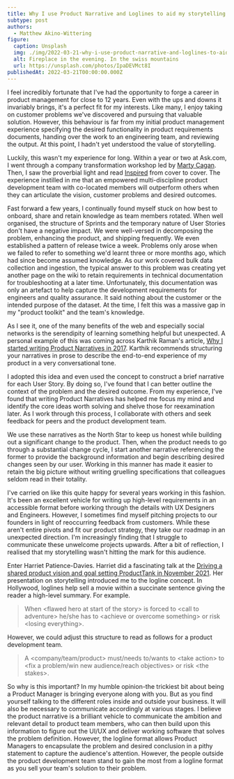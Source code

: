 ```yaml
---
title: Why I use Product Narrative and Loglines to aid my storytelling
subtype: post
authors:
  - Matthew Akino-Wittering
figure:
  caption: Unsplash
  img: ./img/2022-03-21-why-i-use-product-narrative-and-loglines-to-aid-my-storytelling.jpg
  alt: Fireplace in the evening. In the swiss mountains
  url: https://unsplash.com/photos/IpaDEVMct8I
publishedAt: 2022-03-21T00:00:00.000Z
---
```

I feel incredibly fortunate that I've had the opportunity to forge a career in product management for close to 12 years. Even with the ups and downs it invariably brings, it's a perfect fit for my interests. Like many, I enjoy taking on customer problems we've discovered and pursuing that valuable solution. However, this behaviour is far from my initial product management experience specifying the desired functionality in product requirements documents, handing over the work to an engineering team, and reviewing the output. At this point, I hadn't yet understood the value of storytelling.

Luckily, this wasn't my experience for long. Within a year or two at Ask.com, I went through a company transformation workshop led by [Marty Cagan](https://www.linkedin.com/in/cagan/). Then, I saw the proverbial light and read [Inspired](https://svpg.com/inspired-how-to-create-products-customers-love/) from cover to cover. The experience instilled in me that an empowered multi-discipline product development team with co-located members will outperform others when they can articulate the vision, customer problems and desired outcomes.

Fast forward a few years, I continually found myself stuck on how best to onboard, share and retain knowledge as team members rotated. When well organised, the structure of Sprints and the temporary nature of User Stories don't have a negative impact. We were well-versed in decomposing the problem, enhancing the product, and shipping frequently. We even established a pattern of release twice a week. Problems only arose when we failed to refer to something we'd learnt three or more months ago, which had since become assumed knowledge. As our work covered bulk data collection and ingestion, the typical answer to this problem was creating yet another page on the wiki to retain requirements in technical documentation for troubleshooting at a later time. Unfortunately, this documentation was only an artefact to help capture the development requirements for engineers and quality assurance. It said nothing about the customer or the intended purpose of the dataset. At the time, I felt this was a massive gap in my "product toolkit" and the team's knowledge.

As I see it, one of the many benefits of the web and especially social networks is the serendipity of learning something helpful but unexpected. A personal example of this was coming across Karthik Raman's article, [Why I started writing Product Narratives in 2017](https://www.linkedin.com/pulse/why-i-started-writing-product-narratives-karthik-raman/). Karthik recommends structuring your narratives in prose to describe the end-to-end experience of my product in a very conversational tone.

I adopted this idea and even used the concept to construct a brief narrative for each User Story. By doing so, I've found that I can better outline the context of the problem and the desired outcome. From my experience, I've found that writing Product Narratives has helped me focus my mind and identify the core ideas worth solving and shelve those for reexamination later. As I work through this process, I collaborate with others and seek feedback for peers and the product development team.

We use these narratives as the North Star to keep us honest while building out a significant change to the product. Then, when the product needs to go through a substantial change cycle, I start another narrative referencing the former to provide the background information and begin describing desired changes seen by our user. Working in this manner has made it easier to retain the big picture without writing gruelling specifications that colleagues seldom read in their totality.

I've carried on like this quite happy for several years working in this fashion. It's been an excellent vehicle for writing up high-level requirements in an accessible format before working through the details with UX Designers and Engineers. However, I sometimes find myself pitching projects to our founders in light of reoccurring feedback from customers. While these aren't entire pivots and fit our product strategy, they take our roadmap in an unexpected direction. I'm increasingly finding that I struggle to communicate these unwelcome projects upwards. After a bit of reflection, I realised that my storytelling wasn't hitting the mark for this audience.

Enter Harriet Patience-Davies. Harriet did a fascinating talk at the [Driving a shared product vision and goal setting ProductTank in November 2021](https://youtu.be/yZN6IYciwU8?start=859&end=1452). Her presentation on storytelling introduced me to the logline concept. In Hollywood, loglines help sell a movie within a succinate sentence giving the reader a high-level summary. For example.

>    When &lt;flawed hero at start of the story&gt; is forced to &lt;call to adventure&gt; he/she has to &lt;achieve or overcome something&gt; or risk &lt;losing everything&gt;.

However, we could adjust this structure to read as follows for a product development team.

>    A &lt;company/team/product&gt; must/needs to/wants to &lt;take action&gt; to &lt;fix a problem/win new audience/reach objectives&gt; or risk &lt;the stakes&gt;.

So why is this important? In my humble opinion-the trickiest bit about being a Product Manager is bringing everyone along with you. But as you find yourself talking to the different roles inside and outside your business. It will also be necessary to communicate accordingly at various stages. I believe the product narrative is a brilliant vehicle to communicate the ambition and relevant detail to product team members, who can then build upon this information to figure out the UI/UX and deliver working software that solves the problem definition. However, the logline format allows Product Managers to encapsulate the problem and desired conclusion in a pithy statement to capture the audience's attention. However, the people outside the product development team stand to gain the most from a logline format as you sell your team's solution to their problem.
